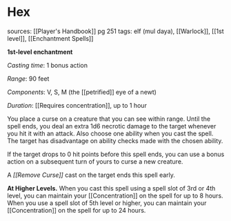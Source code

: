 # Hex
sources: [[Player's Handbook]] pg 251
tags: elf (mul daya), [[Warlock]], [[1st level]], [[Enchantment Spells]]

**1st-level enchantment**

*Casting time*: 1 bonus action

*Range*: 90 feet

*Components*: V, S, M (the [[petrified]] eye of a newt)

*Duration*: [[Requires concentration]], up to 1 hour

You place a curse on a creature that you can see within range. Until the spell ends, you deal an extra 1d6 necrotic damage to the target whenever you hit it with an attack. Also choose one ability when you cast the spell. The target has disadvantage on ability checks made with the chosen ability.

If the target drops to 0 hit points before this spell ends, you can use a bonus action on a subsequent turn of yours to curse a new creature.

A *[[Remove Curse]]* cast on the target ends this spell early.

**At Higher Levels.** When you cast this spell using a spell slot of 3rd or 4th level, you can maintain your [[Concentration]] on the spell for up to 8 hours. When you use a spell slot of 5th level or higher, you can maintain your [[Concentration]] on the spell for up to 24 hours.
